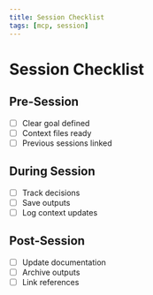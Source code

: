 ```yaml
---
title: Session Checklist
tags: [mcp, session]
---
```


# Session Checklist

## Pre-Session
- [ ] Clear goal defined
- [ ] Context files ready
- [ ] Previous sessions linked

## During Session
- [ ] Track decisions
- [ ] Save outputs
- [ ] Log context updates

## Post-Session
- [ ] Update documentation
- [ ] Archive outputs
- [ ] Link references